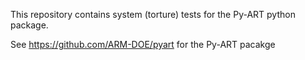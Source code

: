 This repository contains system (torture) tests for the Py-ART python package.

See https://github.com/ARM-DOE/pyart for the Py-ART pacakge
